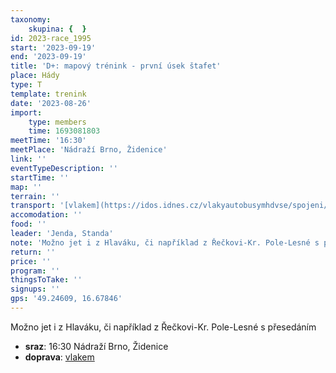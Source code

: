 ```yaml
---
taxonomy:
    skupina: {  }
id: 2023-race_1995
start: '2023-09-19'
end: '2023-09-19'
title: 'D+: mapový trénink - první úsek štafet'
place: Hády
type: T
template: trenink
date: '2023-08-26'
import:
    type: members
    time: 1693081803
meetTime: '16:30'
meetPlace: 'Nádraží Brno, Židenice'
link: ''
eventTypeDescription: ''
startTime: ''
map: ''
terrain: ''
transport: '[vlakem](https://idos.idnes.cz/vlakyautobusymhdvse/spojeni/prehled/?p=Fyb5SSWpsOpfNdTbad2ENBBhbcX7GhLt3yURLMoZoZfgpeDeij56MK2i.YcYegIuE2fWED:T0Ea9v.7f1LOsGg--)'
accomodation: ''
food: ''
leader: 'Jenda, Standa'
note: 'Možno jet i z Hlaváku, či například z Řečkovi-Kr. Pole-Lesné s přesedáním'
return: ''
price: ''
program: ''
thingsToTake: ''
signups: ''
gps: '49.24609, 16.67846'
---
```


Možno jet i z Hlaváku, či například z Řečkovi-Kr. Pole-Lesné s přesedáním
* **sraz**: 16:30 Nádraží Brno, Židenice
* **doprava**: [vlakem](https://idos.idnes.cz/vlakyautobusymhdvse/spojeni/prehled/?p=Fyb5SSWpsOpfNdTbad2ENBBhbcX7GhLt3yURLMoZoZfgpeDeij56MK2i.YcYegIuE2fWED:T0Ea9v.7f1LOsGg--)
